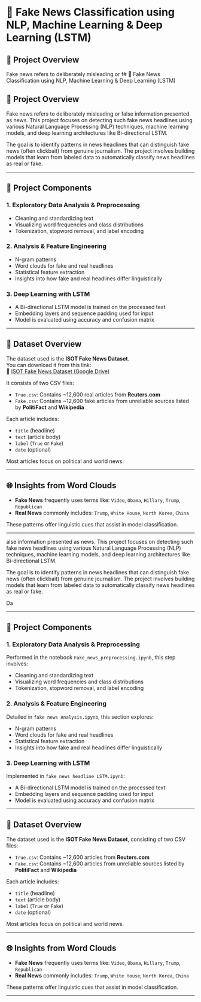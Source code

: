 # 📰 Fake News Classification using NLP, Machine Learning & Deep Learning (LSTM)

## 📌 Project Overview

Fake news refers to deliberately misleading or f# 📰 Fake News Classification using NLP, Machine Learning & Deep Learning (LSTM)

## 📌 Project Overview

Fake news refers to deliberately misleading or false information presented as news. This project focuses on detecting such fake news headlines using various Natural Language Processing (NLP) techniques, machine learning models, and deep learning architectures like Bi-directional LSTM.

The goal is to identify patterns in news headlines that can distinguish fake news (often clickbait) from genuine journalism. The project involves building models that learn from labeled data to automatically classify news headlines as real or fake.

---

## 🧠 Project Components

### 1. **Exploratory Data Analysis & Preprocessing**

- Cleaning and standardizing text
- Visualizing word frequencies and class distributions
- Tokenization, stopword removal, and label encoding

### 2. **Analysis & Feature Engineering**

- N-gram patterns
- Word clouds for fake and real headlines
- Statistical feature extraction
- Insights into how fake and real headlines differ linguistically

### 3. **Deep Learning with LSTM**

- A Bi-directional LSTM model is trained on the processed text
- Embedding layers and sequence padding used for input
- Model is evaluated using accuracy and confusion matrix

---

## 📁 Dataset Overview

The dataset used is the **ISOT Fake News Dataset**.  
You can download it from this link:  
🔗 [ISOT Fake News Dataset (Google Drive)](https://drive.google.com/file/d/1IoTRrJNDJqvaG3hnUpnHQyGvPAJbO8y3/view)

It consists of two CSV files:

- `True.csv`: Contains ~12,600 real articles from **Reuters.com**
- `Fake.csv`: Contains ~12,600 fake articles from unreliable sources listed by **PolitiFact** and **Wikipedia**

Each article includes:
- `title` (headline)
- `text` (article body)
- `label` (`True` or `Fake`)
- `date` (optional)

Most articles focus on political and world news.

---

## 🌐 Insights from Word Clouds

- **Fake News** frequently uses terms like: `Video`, `Obama`, `Hillary`, `Trump`, `Republican`
- **Real News** commonly includes: `Trump`, `White House`, `North Korea`, `China`

These patterns offer linguistic cues that assist in model classification.

---
alse information presented as news. This project focuses on detecting such fake news headlines using various Natural Language Processing (NLP) techniques, machine learning models, and deep learning architectures like Bi-directional LSTM.

The goal is to identify patterns in news headlines that can distinguish fake news (often clickbait) from genuine journalism. The project involves building models that learn from labeled data to automatically classify news headlines as real or fake.

Da

---

## 🧠 Project Components

### 1. **Exploratory Data Analysis & Preprocessing**
Performed in the notebook `Fake_news_preprocessing.ipynb`, this step involves:
- Cleaning and standardizing text
- Visualizing word frequencies and class distributions
- Tokenization, stopword removal, and label encoding

### 2. **Analysis & Feature Engineering**
Detailed in `fake news Analysis.ipynb`, this section explores:
- N-gram patterns
- Word clouds for fake and real headlines
- Statistical feature extraction
- Insights into how fake and real headlines differ linguistically

### 3. **Deep Learning with LSTM**
Implemented in `fake news headline LSTM.ipynb`:
- A Bi-directional LSTM model is trained on the processed text
- Embedding layers and sequence padding used for input
- Model is evaluated using accuracy and confusion matrix

---

## 📁 Dataset Overview

The dataset used is the **ISOT Fake News Dataset**, consisting of two CSV files:

- `True.csv`: Contains ~12,600 articles from **Reuters.com**
- `Fake.csv`: Contains ~12,600 articles from unreliable sources listed by **PolitiFact** and **Wikipedia**

Each article includes:
- `title` (headline)
- `text` (article body)
- `label` (`True` or `Fake`)
- `date` (optional)

Most articles focus on political and world news.

---

## 🌐 Insights from Word Clouds

- **Fake News** frequently uses terms like: `Video`, `Obama`, `Hillary`, `Trump`, `Republican`
- **Real News** commonly includes: `Trump`, `White House`, `North Korea`, `China`

These patterns offer linguistic cues that assist in model classification.

---

